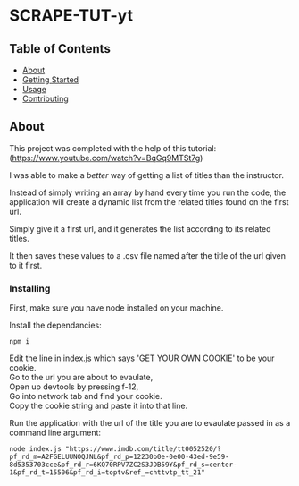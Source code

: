 # SCRAPE-TUT-yt

## Table of Contents

- [About](#about)
- [Getting Started](#getting_started)
- [Usage](#usage)
- [Contributing](../CONTRIBUTING.md)

## About <a name = "about"></a>

This project was completed with the help of this tutorial: (https://www.youtube.com/watch?v=BqGq9MTSt7g)

I was able to make a *better* way of getting a list of titles than the instructor.

Instead of simply writing an array by hand every time you run the code, the application will create a dynamic list from the related titles found on the first url.

Simply give it a first url, and it generates the list according to its related titles.

It then saves these values to a .csv file named after the title of the url given to it first.



### Installing

First, make sure you nave node installed on your machine.

Install the dependancies:
```
npm i
```

Edit the line in index.js which says 'GET YOUR OWN COOKIE' to be your cookie.\
Go to the url you are about to evaulate,\
Open up devtools by pressing f-12,\
Go into network tab and find your cookie.\
Copy the cookie string and paste it into that line.


Run the application with the url of the title you are to evaulate passed in as a command line argument:
```
node index.js "https://www.imdb.com/title/tt0052520/?pf_rd_m=A2FGELUUNOQJNL&pf_rd_p=12230b0e-0e00-43ed-9e59-8d5353703cce&pf_rd_r=6KQ70RPV7ZC2S3JDB59Y&pf_rd_s=center-1&pf_rd_t=15506&pf_rd_i=toptv&ref_=chttvtp_tt_21"
```